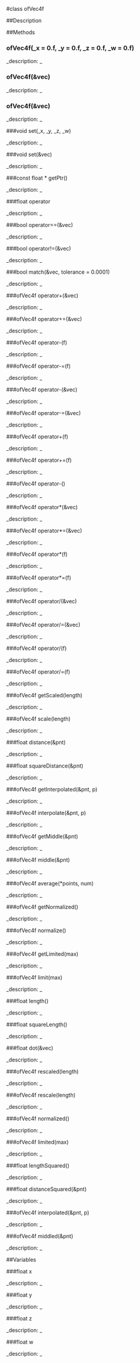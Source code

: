 #class ofVec4f


##Description





##Methods



### ofVec4f(_x = 0.f, _y = 0.f, _z = 0.f, _w = 0.f)

<!--
_syntax: ofVec4f(_x = 0.f, _y = 0.f, _z = 0.f, _w = 0.f)_
_name: ofVec4f_
_returns: _
_returns_description: _
_parameters: float _x=0.f, float _y=0.f, float _z=0.f, float _w=0.f_
_access: public_
_version_started: 007_
_version_deprecated: _
_summary: _
_constant: False_
_static: no_
_visible: True_
_advanced: False_
-->

_description: _







<!----------------------------------------------------------------------------->

### ofVec4f(&vec)

<!--
_syntax: ofVec4f(&vec)_
_name: ofVec4f_
_returns: _
_returns_description: _
_parameters: const ofVec2f &vec_
_access: public_
_version_started: 007_
_version_deprecated: _
_summary: _
_constant: False_
_static: no_
_visible: True_
_advanced: False_
-->

_description: _







<!----------------------------------------------------------------------------->

### ofVec4f(&vec)

<!--
_syntax: ofVec4f(&vec)_
_name: ofVec4f_
_returns: _
_returns_description: _
_parameters: const ofVec3f &vec_
_access: public_
_version_started: 007_
_version_deprecated: _
_summary: _
_constant: False_
_static: no_
_visible: True_
_advanced: False_
-->

_description: _







<!----------------------------------------------------------------------------->

###void set(_x, _y, _z, _w)

<!--
_syntax: set(_x, _y, _z, _w)_
_name: set_
_returns: void_
_returns_description: _
_parameters: float _x, float _y, float _z, float _w_
_access: public_
_version_started: 007_
_version_deprecated: _
_summary: _
_constant: False_
_static: no_
_visible: True_
_advanced: False_
-->

_description: _







<!----------------------------------------------------------------------------->

###void set(&vec)

<!--
_syntax: set(&vec)_
_name: set_
_returns: void_
_returns_description: _
_parameters: const ofVec4f &vec_
_access: public_
_version_started: 007_
_version_deprecated: _
_summary: _
_constant: False_
_static: no_
_visible: True_
_advanced: False_
-->

_description: _







<!----------------------------------------------------------------------------->

###const float * getPtr()

<!--
_syntax: getPtr()_
_name: getPtr_
_returns: const float *_
_returns_description: _
_parameters: _
_access: public_
_version_started: 007_
_version_deprecated: _
_summary: _
_constant: False_
_static: no_
_visible: True_
_advanced: False_
-->

_description: _







<!----------------------------------------------------------------------------->

###float operator[](n)

<!--
_syntax: operator[](n)_
_name: operator[]_
_returns: float_
_returns_description: _
_parameters: int n_
_access: public_
_version_started: 007_
_version_deprecated: _
_summary: _
_constant: False_
_static: no_
_visible: True_
_advanced: False_
-->

_description: _







<!----------------------------------------------------------------------------->

###bool operator==(&vec)

<!--
_syntax: operator==(&vec)_
_name: operator==_
_returns: bool_
_returns_description: _
_parameters: const ofVec4f &vec_
_access: public_
_version_started: 007_
_version_deprecated: _
_summary: _
_constant: False_
_static: no_
_visible: True_
_advanced: False_
-->

_description: _







<!----------------------------------------------------------------------------->

###bool operator!=(&vec)

<!--
_syntax: operator!=(&vec)_
_name: operator!=_
_returns: bool_
_returns_description: _
_parameters: const ofVec4f &vec_
_access: public_
_version_started: 007_
_version_deprecated: _
_summary: _
_constant: False_
_static: no_
_visible: True_
_advanced: False_
-->

_description: _







<!----------------------------------------------------------------------------->

###bool match(&vec, tolerance = 0.0001)

<!--
_syntax: match(&vec, tolerance = 0.0001)_
_name: match_
_returns: bool_
_returns_description: _
_parameters: const ofVec4f &vec, float tolerance=0.0001_
_access: public_
_version_started: 007_
_version_deprecated: _
_summary: _
_constant: False_
_static: no_
_visible: True_
_advanced: False_
-->

_description: _







<!----------------------------------------------------------------------------->

###ofVec4f operator+(&vec)

<!--
_syntax: operator+(&vec)_
_name: operator+_
_returns: ofVec4f_
_returns_description: _
_parameters: const ofVec4f &vec_
_access: public_
_version_started: 007_
_version_deprecated: _
_summary: _
_constant: False_
_static: no_
_visible: True_
_advanced: False_
-->

_description: _







<!----------------------------------------------------------------------------->

###ofVec4f operator+=(&vec)

<!--
_syntax: operator+=(&vec)_
_name: operator+=_
_returns: ofVec4f_
_returns_description: _
_parameters: const ofVec4f &vec_
_access: public_
_version_started: 007_
_version_deprecated: _
_summary: _
_constant: False_
_static: no_
_visible: True_
_advanced: False_
-->

_description: _







<!----------------------------------------------------------------------------->

###ofVec4f operator-(f)

<!--
_syntax: operator-(f)_
_name: operator-_
_returns: ofVec4f_
_returns_description: _
_parameters: const float f_
_access: public_
_version_started: 007_
_version_deprecated: _
_summary: _
_constant: False_
_static: no_
_visible: True_
_advanced: False_
-->

_description: _







<!----------------------------------------------------------------------------->

###ofVec4f operator-=(f)

<!--
_syntax: operator-=(f)_
_name: operator-=_
_returns: ofVec4f_
_returns_description: _
_parameters: const float f_
_access: public_
_version_started: 007_
_version_deprecated: _
_summary: _
_constant: False_
_static: no_
_visible: True_
_advanced: False_
-->

_description: _







<!----------------------------------------------------------------------------->

###ofVec4f operator-(&vec)

<!--
_syntax: operator-(&vec)_
_name: operator-_
_returns: ofVec4f_
_returns_description: _
_parameters: const ofVec4f &vec_
_access: public_
_version_started: 007_
_version_deprecated: _
_summary: _
_constant: False_
_static: no_
_visible: True_
_advanced: False_
-->

_description: _







<!----------------------------------------------------------------------------->

###ofVec4f operator-=(&vec)

<!--
_syntax: operator-=(&vec)_
_name: operator-=_
_returns: ofVec4f_
_returns_description: _
_parameters: const ofVec4f &vec_
_access: public_
_version_started: 007_
_version_deprecated: _
_summary: _
_constant: False_
_static: no_
_visible: True_
_advanced: False_
-->

_description: _







<!----------------------------------------------------------------------------->

###ofVec4f operator+(f)

<!--
_syntax: operator+(f)_
_name: operator+_
_returns: ofVec4f_
_returns_description: _
_parameters: const float f_
_access: public_
_version_started: 007_
_version_deprecated: _
_summary: _
_constant: False_
_static: no_
_visible: True_
_advanced: False_
-->

_description: _







<!----------------------------------------------------------------------------->

###ofVec4f operator+=(f)

<!--
_syntax: operator+=(f)_
_name: operator+=_
_returns: ofVec4f_
_returns_description: _
_parameters: const float f_
_access: public_
_version_started: 007_
_version_deprecated: _
_summary: _
_constant: False_
_static: no_
_visible: True_
_advanced: False_
-->

_description: _







<!----------------------------------------------------------------------------->

###ofVec4f operator-()

<!--
_syntax: operator-()_
_name: operator-_
_returns: ofVec4f_
_returns_description: _
_parameters: _
_access: public_
_version_started: 007_
_version_deprecated: _
_summary: _
_constant: False_
_static: no_
_visible: True_
_advanced: False_
-->

_description: _







<!----------------------------------------------------------------------------->

###ofVec4f operator*(&vec)

<!--
_syntax: operator*(&vec)_
_name: operator*_
_returns: ofVec4f_
_returns_description: _
_parameters: const ofVec4f &vec_
_access: public_
_version_started: 007_
_version_deprecated: _
_summary: _
_constant: False_
_static: no_
_visible: True_
_advanced: False_
-->

_description: _







<!----------------------------------------------------------------------------->

###ofVec4f operator*=(&vec)

<!--
_syntax: operator*=(&vec)_
_name: operator*=_
_returns: ofVec4f_
_returns_description: _
_parameters: const ofVec4f &vec_
_access: public_
_version_started: 007_
_version_deprecated: _
_summary: _
_constant: False_
_static: no_
_visible: True_
_advanced: False_
-->

_description: _







<!----------------------------------------------------------------------------->

###ofVec4f operator*(f)

<!--
_syntax: operator*(f)_
_name: operator*_
_returns: ofVec4f_
_returns_description: _
_parameters: const float f_
_access: public_
_version_started: 007_
_version_deprecated: _
_summary: _
_constant: False_
_static: no_
_visible: True_
_advanced: False_
-->

_description: _







<!----------------------------------------------------------------------------->

###ofVec4f operator*=(f)

<!--
_syntax: operator*=(f)_
_name: operator*=_
_returns: ofVec4f_
_returns_description: _
_parameters: const float f_
_access: public_
_version_started: 007_
_version_deprecated: _
_summary: _
_constant: False_
_static: no_
_visible: True_
_advanced: False_
-->

_description: _







<!----------------------------------------------------------------------------->

###ofVec4f operator/(&vec)

<!--
_syntax: operator/(&vec)_
_name: operator/_
_returns: ofVec4f_
_returns_description: _
_parameters: const ofVec4f &vec_
_access: public_
_version_started: 007_
_version_deprecated: _
_summary: _
_constant: False_
_static: no_
_visible: True_
_advanced: False_
-->

_description: _







<!----------------------------------------------------------------------------->

###ofVec4f operator/=(&vec)

<!--
_syntax: operator/=(&vec)_
_name: operator/=_
_returns: ofVec4f_
_returns_description: _
_parameters: const ofVec4f &vec_
_access: public_
_version_started: 007_
_version_deprecated: _
_summary: _
_constant: False_
_static: no_
_visible: True_
_advanced: False_
-->

_description: _







<!----------------------------------------------------------------------------->

###ofVec4f operator/(f)

<!--
_syntax: operator/(f)_
_name: operator/_
_returns: ofVec4f_
_returns_description: _
_parameters: const float f_
_access: public_
_version_started: 007_
_version_deprecated: _
_summary: _
_constant: False_
_static: no_
_visible: True_
_advanced: False_
-->

_description: _







<!----------------------------------------------------------------------------->

###ofVec4f operator/=(f)

<!--
_syntax: operator/=(f)_
_name: operator/=_
_returns: ofVec4f_
_returns_description: _
_parameters: const float f_
_access: public_
_version_started: 007_
_version_deprecated: _
_summary: _
_constant: False_
_static: no_
_visible: True_
_advanced: False_
-->

_description: _







<!----------------------------------------------------------------------------->

###ofVec4f getScaled(length)

<!--
_syntax: getScaled(length)_
_name: getScaled_
_returns: ofVec4f_
_returns_description: _
_parameters: const float length_
_access: public_
_version_started: 007_
_version_deprecated: _
_summary: _
_constant: False_
_static: no_
_visible: True_
_advanced: False_
-->

_description: _







<!----------------------------------------------------------------------------->

###ofVec4f scale(length)

<!--
_syntax: scale(length)_
_name: scale_
_returns: ofVec4f_
_returns_description: _
_parameters: const float length_
_access: public_
_version_started: 007_
_version_deprecated: _
_summary: _
_constant: False_
_static: no_
_visible: True_
_advanced: False_
-->

_description: _







<!----------------------------------------------------------------------------->

###float distance(&pnt)

<!--
_syntax: distance(&pnt)_
_name: distance_
_returns: float_
_returns_description: _
_parameters: const ofVec4f &pnt_
_access: public_
_version_started: 007_
_version_deprecated: _
_summary: _
_constant: False_
_static: no_
_visible: True_
_advanced: False_
-->

_description: _







<!----------------------------------------------------------------------------->

###float squareDistance(&pnt)

<!--
_syntax: squareDistance(&pnt)_
_name: squareDistance_
_returns: float_
_returns_description: _
_parameters: const ofVec4f &pnt_
_access: public_
_version_started: 007_
_version_deprecated: _
_summary: _
_constant: False_
_static: no_
_visible: True_
_advanced: False_
-->

_description: _







<!----------------------------------------------------------------------------->

###ofVec4f getInterpolated(&pnt, p)

<!--
_syntax: getInterpolated(&pnt, p)_
_name: getInterpolated_
_returns: ofVec4f_
_returns_description: _
_parameters: const ofVec4f &pnt, float p_
_access: public_
_version_started: 007_
_version_deprecated: _
_summary: _
_constant: False_
_static: no_
_visible: True_
_advanced: False_
-->

_description: _







<!----------------------------------------------------------------------------->

###ofVec4f interpolate(&pnt, p)

<!--
_syntax: interpolate(&pnt, p)_
_name: interpolate_
_returns: ofVec4f_
_returns_description: _
_parameters: const ofVec4f &pnt, float p_
_access: public_
_version_started: 007_
_version_deprecated: _
_summary: _
_constant: False_
_static: no_
_visible: True_
_advanced: False_
-->

_description: _







<!----------------------------------------------------------------------------->

###ofVec4f getMiddle(&pnt)

<!--
_syntax: getMiddle(&pnt)_
_name: getMiddle_
_returns: ofVec4f_
_returns_description: _
_parameters: const ofVec4f &pnt_
_access: public_
_version_started: 007_
_version_deprecated: _
_summary: _
_constant: False_
_static: no_
_visible: True_
_advanced: False_
-->

_description: _







<!----------------------------------------------------------------------------->

###ofVec4f middle(&pnt)

<!--
_syntax: middle(&pnt)_
_name: middle_
_returns: ofVec4f_
_returns_description: _
_parameters: const ofVec4f &pnt_
_access: public_
_version_started: 007_
_version_deprecated: _
_summary: _
_constant: False_
_static: no_
_visible: True_
_advanced: False_
-->

_description: _







<!----------------------------------------------------------------------------->

###ofVec4f average(*points, num)

<!--
_syntax: average(*points, num)_
_name: average_
_returns: ofVec4f_
_returns_description: _
_parameters: const ofVec4f *points, int num_
_access: public_
_version_started: 007_
_version_deprecated: _
_summary: _
_constant: False_
_static: no_
_visible: True_
_advanced: False_
-->

_description: _







<!----------------------------------------------------------------------------->

###ofVec4f getNormalized()

<!--
_syntax: getNormalized()_
_name: getNormalized_
_returns: ofVec4f_
_returns_description: _
_parameters: _
_access: public_
_version_started: 007_
_version_deprecated: _
_summary: _
_constant: False_
_static: no_
_visible: True_
_advanced: False_
-->

_description: _







<!----------------------------------------------------------------------------->

###ofVec4f normalize()

<!--
_syntax: normalize()_
_name: normalize_
_returns: ofVec4f_
_returns_description: _
_parameters: _
_access: public_
_version_started: 007_
_version_deprecated: _
_summary: _
_constant: False_
_static: no_
_visible: True_
_advanced: False_
-->

_description: _







<!----------------------------------------------------------------------------->

###ofVec4f getLimited(max)

<!--
_syntax: getLimited(max)_
_name: getLimited_
_returns: ofVec4f_
_returns_description: _
_parameters: float max_
_access: public_
_version_started: 007_
_version_deprecated: _
_summary: _
_constant: False_
_static: no_
_visible: True_
_advanced: False_
-->

_description: _







<!----------------------------------------------------------------------------->

###ofVec4f limit(max)

<!--
_syntax: limit(max)_
_name: limit_
_returns: ofVec4f_
_returns_description: _
_parameters: float max_
_access: public_
_version_started: 007_
_version_deprecated: _
_summary: _
_constant: False_
_static: no_
_visible: True_
_advanced: False_
-->

_description: _







<!----------------------------------------------------------------------------->

###float length()

<!--
_syntax: length()_
_name: length_
_returns: float_
_returns_description: _
_parameters: _
_access: public_
_version_started: 007_
_version_deprecated: _
_summary: _
_constant: False_
_static: no_
_visible: True_
_advanced: False_
-->

_description: _







<!----------------------------------------------------------------------------->

###float squareLength()

<!--
_syntax: squareLength()_
_name: squareLength_
_returns: float_
_returns_description: _
_parameters: _
_access: public_
_version_started: 007_
_version_deprecated: _
_summary: _
_constant: False_
_static: no_
_visible: True_
_advanced: False_
-->

_description: _







<!----------------------------------------------------------------------------->

###float dot(&vec)

<!--
_syntax: dot(&vec)_
_name: dot_
_returns: float_
_returns_description: _
_parameters: const ofVec4f &vec_
_access: public_
_version_started: 007_
_version_deprecated: _
_summary: _
_constant: False_
_static: no_
_visible: True_
_advanced: False_
-->

_description: _







<!----------------------------------------------------------------------------->

###ofVec4f rescaled(length)

<!--
_syntax: rescaled(length)_
_name: rescaled_
_returns: ofVec4f_
_returns_description: _
_parameters: const float length_
_access: public_
_version_started: 007_
_version_deprecated: _
_summary: _
_constant: False_
_static: no_
_visible: True_
_advanced: False_
-->

_description: _







<!----------------------------------------------------------------------------->

###ofVec4f rescale(length)

<!--
_syntax: rescale(length)_
_name: rescale_
_returns: ofVec4f_
_returns_description: _
_parameters: const float length_
_access: public_
_version_started: 007_
_version_deprecated: _
_summary: _
_constant: False_
_static: no_
_visible: True_
_advanced: False_
-->

_description: _







<!----------------------------------------------------------------------------->

###ofVec4f normalized()

<!--
_syntax: normalized()_
_name: normalized_
_returns: ofVec4f_
_returns_description: _
_parameters: _
_access: public_
_version_started: 007_
_version_deprecated: _
_summary: _
_constant: False_
_static: no_
_visible: True_
_advanced: False_
-->

_description: _







<!----------------------------------------------------------------------------->

###ofVec4f limited(max)

<!--
_syntax: limited(max)_
_name: limited_
_returns: ofVec4f_
_returns_description: _
_parameters: float max_
_access: public_
_version_started: 007_
_version_deprecated: _
_summary: _
_constant: False_
_static: no_
_visible: True_
_advanced: False_
-->

_description: _







<!----------------------------------------------------------------------------->

###float lengthSquared()

<!--
_syntax: lengthSquared()_
_name: lengthSquared_
_returns: float_
_returns_description: _
_parameters: _
_access: public_
_version_started: 007_
_version_deprecated: _
_summary: _
_constant: False_
_static: no_
_visible: True_
_advanced: False_
-->

_description: _







<!----------------------------------------------------------------------------->

###float distanceSquared(&pnt)

<!--
_syntax: distanceSquared(&pnt)_
_name: distanceSquared_
_returns: float_
_returns_description: _
_parameters: const ofVec4f &pnt_
_access: public_
_version_started: 007_
_version_deprecated: _
_summary: _
_constant: False_
_static: no_
_visible: True_
_advanced: False_
-->

_description: _







<!----------------------------------------------------------------------------->

###ofVec4f interpolated(&pnt, p)

<!--
_syntax: interpolated(&pnt, p)_
_name: interpolated_
_returns: ofVec4f_
_returns_description: _
_parameters: const ofVec4f &pnt, float p_
_access: public_
_version_started: 007_
_version_deprecated: _
_summary: _
_constant: False_
_static: no_
_visible: True_
_advanced: False_
-->

_description: _







<!----------------------------------------------------------------------------->

###ofVec4f middled(&pnt)

<!--
_syntax: middled(&pnt)_
_name: middled_
_returns: ofVec4f_
_returns_description: _
_parameters: const ofVec4f &pnt_
_access: public_
_version_started: 007_
_version_deprecated: _
_summary: _
_constant: False_
_static: no_
_visible: True_
_advanced: False_
-->

_description: _







<!----------------------------------------------------------------------------->

##Variables



###float x

<!--
_name: x_
_type: float_
_access: public_
_version_started: 007_
_version_deprecated: _
_summary: _
_visible: True_
_constant: True_
_advanced: False_
-->

_description: _







<!----------------------------------------------------------------------------->

###float y

<!--
_name: y_
_type: float_
_access: public_
_version_started: 007_
_version_deprecated: _
_summary: _
_visible: True_
_constant: True_
_advanced: False_
-->

_description: _







<!----------------------------------------------------------------------------->

###float z

<!--
_name: z_
_type: float_
_access: public_
_version_started: 007_
_version_deprecated: _
_summary: _
_visible: True_
_constant: True_
_advanced: False_
-->

_description: _







<!----------------------------------------------------------------------------->

###float w

<!--
_name: w_
_type: float_
_access: public_
_version_started: 007_
_version_deprecated: _
_summary: _
_visible: True_
_constant: True_
_advanced: False_
-->

_description: _







<!----------------------------------------------------------------------------->

